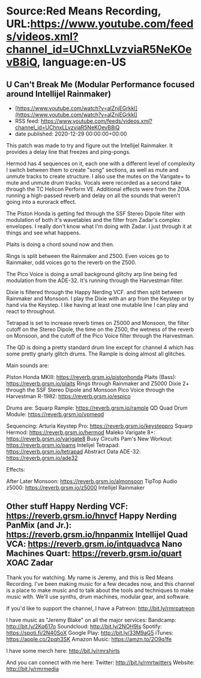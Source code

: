 # Source:Red Means Recording, URL:https://www.youtube.com/feeds/videos.xml?channel_id=UChnxLLvzviaR5NeKOevB8iQ, language:en-US

## U Can't Break Me (Modular Performance focused around Intellijel Rainmaker)
 - [https://www.youtube.com/watch?v=alZnjEGrkkI](https://www.youtube.com/watch?v=alZnjEGrkkI)
 - RSS feed: https://www.youtube.com/feeds/videos.xml?channel_id=UChnxLLvzviaR5NeKOevB8iQ
 - date published: 2020-12-29 00:00:00+00:00

This patch was made to try and figure out the Intellijel Rainmaker. It provides a delay line that freezes and ping-pongs.

Hermod has 4 sequences on it, each one with a different level of complexity I switch between them to create "song" sections, as well as mute and unmute tracks to create structure. I also use the mutes on the Varigate+ to mute and unmute drum tracks. Vocals were recorded as a second take through the TC Helicon Perform VE. Additional effects were from the ZOIA running a high-passed reverb and delay on all the sounds that weren't going into a eurorack effect.

The Piston Honda is getting fed through the SSF Stereo Dipole filter with modulation of both it's wavetables and the filter from Zadar's complex envelopes. I really don't know what I'm doing with Zadar. I just through it at things and see what happens.

Plaits is doing a chord sound now and then.

Rings is split between the Rainmaker and Z500. Even voices go to Rainmaker, odd voices go to the reverb on the Z500. 

The Pico Voice is doing a small background glitchy arp line being fed modulation from the ADE-32. It's running through the Harvestman filter.

Dixie is filtered through the Happy Nerding VCF. and then split between Rainmaker and Monsoon. I play the Dixie with an arp from the Keystep or by hand via the Keystep. I like having at least one mutable line I can play and react to throughout.

Tetrapad is set to increase reverb times on Z5000 and Monsoon, the filter cutoff on the Stereo Dipole, the time on the Z500, the wetness of the reverb on Monsoon, and the cutoff of the Pico Voice filter through the Harvestman.

The QD is doing a pretty standard drum line except for channel 4 which has some pretty gnarly glitch drums. The Rample is doing almost all glitches.

Main sounds are: 

Piston Honda MKIII:  https://reverb.grsm.io/pistonhonda
Plaits (Bass): https://reverb.grsm.io/plaits
Rings through Rainmaker and Z5000
Dixie 2+ through the SSF Stereo Dipole and Monsoon
Pico Voice through the Harvestman R-1982: https://reverb.grsm.io/espico

Drums are: 
Squarp Rample: https://reverb.grsm.io/rample
QD Quad Drum Module: https://reverb.grsm.io/vpmeqd

Sequencing:
Arturia Keystep Pro: https://reverb.grsm.io/keysteppro
Squarp Hermod: https://reverb.grsm.io/hermod
Maleko Varigate 8+: https://reverb.grsm.io/varigate8
Busy Circuits Pam's New Workout: https://reverb.grsm.io/pams
Intelijel Tetrapad: https://reverb.grsm.io/tetrapad
Abstract Data ADE-32: https://reverb.grsm.io/ade32

Effects: 

After Later Monsoon: https://reverb.grsm.io/almonsoon
TipTop Audio z5000: https://reverb.grsm.io/z5000
Intellijel Rainmaker

Other stuff
Happy Nerding VCF: https://reverb.grsm.io/hnvcf
Happy Nerding PanMix (and Jr.): https://reverb.grsm.io/hnpanmix 
Intellijel Quad VCA: https://reverb.grsm.io/intquadvca
Nano Machines Quart: https://reverb.grsm.io/quart
XOAC Zadar
------------------------------------
Thank you for watching. My name is Jeremy, and this is Red Means Recording. I've been making music for a few decades now, and this channel is a place to make music and to talk about the tools and techniques to make music with. We'll use synths, drum machines, modular gear, and software. 

If you'd like to support the channel, I have a Patreon:  http://bit.ly/rmrpatreon

I have music as "Jeremy Blake" on all the major services: 
Bandcamp: http://bit.ly/2Kq617o
Soundcloud: http://bit.ly/2NOH9Is
Spotify: https://spoti.fi/2N40SoX
Google Play: http://bit.ly/33M9aG5
iTunes: https://apple.co/2pqh3SK
Amazon Music: https://amzn.to/2O9q1fe

I have some merch here: http://bit.ly/rmrshirts

And you can connect with me here: 
Twitter: http://bit.ly/rmrtwitters
Website: http://bit.ly/rmrmedia

